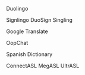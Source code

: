 
Duolingo

Signlingo
DuoSign
Singling

Google Translate

OopChat

Spanish Dictionary

ConnectASL
MegASL
UltrASL